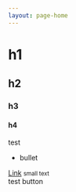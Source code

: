 ```yaml
---
layout: page-home
---
```


<div>
<h1>h1</h1>
<h2>h2</h2>
<h3>h3</h3>
<h4>h4</h4>
<p>test</p>
<ul>
  <li>bullet</li>
</ul>
<a href="#">Link</a>
<small>small text</small>
<div class="rac-sidebar-button">test button</div>
</div>
